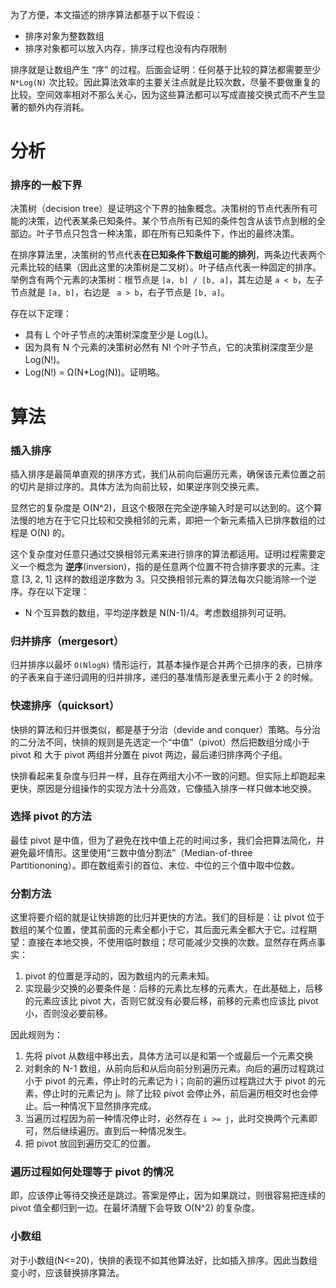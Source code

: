 为了方便，本文描述的排序算法都基于以下假设：

- 排序对象为整数数组
- 排序对象都可以放入内存，排序过程也没有内存限制

排序就是让数组产生 “序” 的过程。后面会证明：任何基于比较的算法都需要至少 `N*Log(N)` 次比较。因此算法效率的主要关注点就是比较次数，尽量不要做重复的比较。空间效率相对不那么关心，因为这些算法都可以写成直接交换式而不产生显著的额外内存消耗。

# 分析

### 排序的一般下界

决策树（decision tree）是证明这个下界的抽象概念。决策树的节点代表所有可能的决策，边代表某条已知条件。某个节点所有已知的条件包含从该节点到根的全部边。叶子节点只包含一种决策，即在所有已知条件下，作出的最终决策。

在排序算法里，决策树的节点代表**在已知条件下数组可能的排列**，两条边代表两个元素比较的结果（因此这里的决策树是二叉树）。叶子结点代表一种固定的排序。举例含有两个元素的决策树：根节点是 `[a, b] / [b, a]`，其左边是 `a < b`，左子节点就是 `[a, b]`，右边是 ` a > b`，右子节点是 `[b, a]`。

存在以下定理：

- 具有 L 个叶子节点的决策树深度至少是 Log(L)。
- 因为具有 N 个元素的决策树必然有 N! 个叶子节点，它的决策树深度至少是 Log(N!)。
- Log(N!) = Ω(N*Log(N))。证明略。

# 算法

### 插入排序

插入排序是最简单直观的排序方式，我们从前向后遍历元素，确保该元素位置之前的切片是排过序的。具体方法为向前比较，如果逆序则交换元素。

显然它的复杂度是 O(N^2)，且这个极限在完全逆序输入时是可以达到的。这个算法慢的地方在于它只比较和交换相邻的元素，即把一个新元素插入已排序数组的过程是 O(N) 的。

这个复杂度对任意只通过交换相邻元素来进行排序的算法都适用。证明过程需要定义一个概念为 **逆序**(inversion)，指的是任意两个位置不符合排序要求的元素。注意 [3, 2, 1] 这样的数组逆序数为 3。只交换相邻元素的算法每次只能消除一个逆序。存在以下定理：

- N 个互异数的数组，平均逆序数是 N(N-1)/4。考虑数组排列可证明。

### 归并排序（mergesort）

归并排序以最坏 `O(NlogN)` 情形运行，其基本操作是合并两个已排序的表，已排序的子表来自于递归调用的归并排序，递归的基准情形是表里元素小于 2 的时候。

### 快速排序（quicksort）

快排的算法和归并很类似，都是基于分治（devide and conquer）策略。与分治的二分法不同，快排的规则是先选定一个“中值”（pivot）然后把数组分成小于 pivot 和 大于 pivot 两组并分置在 pivot 两边，最后递归排序两个子组。

快排看起来复杂度与归并一样，且存在两组大小不一致的问题。但实际上却跑起来更快，原因是分组操作的实现方法十分高效，它像插入排序一样只做本地交换。

### 选择 pivot 的方法

最佳 pivot 是中值，但为了避免在找中值上花的时间过多，我们会把算法简化，并避免最坏情形。这里使用“三数中值分割法”（Median-of-three Partitiononing）。即在数组索引的首位、末位、中位的三个值中取中位数。

### 分割方法

这里将要介绍的就是让快排跑的比归并更快的方法。我们的目标是：让 pivot 位于数组的某个位置，使其前面的元素全都小于它，其后面元素全都大于它。过程期望：直接在本地交换，不使用临时数组；尽可能减少交换的次数。显然存在两点事实：

1. pivot 的位置是浮动的，因为数组内的元素未知。
2. 实现最少交换的必要条件是：后移的元素比左移的元素大，在此基础上，后移的元素应该比 pivot 大，否则它就没有必要后移，前移的元素也应该比 pivot 小，否则没必要前移。

因此规则为：

1. 先将 pivot 从数组中移出去，具体方法可以是和第一个或最后一个元素交换
2. 对剩余的 N-1 数组，从前向后和从后向前分别遍历元素。向后的遍历过程跳过小于 pivot 的元素，停止时的元素记为 i；向前的遍历过程跳过大于 pivot 的元素，停止时的元素记为 j。除了比较 pivot 会停止外，前后遍历相交时也会停止。后一种情况下显然排序完成。
3. 当遍历过程因为前一种情况停止时，必然存在 `i >= j`，此时交换两个元素即可，然后继续遍历。直到后一种情况发生。
4. 把 pivot 放回到遍历交汇的位置。

### 遍历过程如何处理等于 pivot 的情况

即，应该停止等待交换还是跳过。答案是停止，因为如果跳过，则很容易把连续的 pivot 值全都归到一边。在最坏清醒下会导致 O(N^2) 的复杂度。

### 小数组

对于小数组(N<=20)，快排的表现不如其他算法好，比如插入排序。因此当数组变小时，应该替换排序算法。
